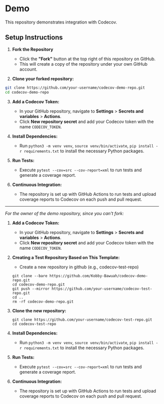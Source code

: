 # Demo

This repository demonstrates integration with Codecov.

## Setup Instructions

1. **Fork the Repository**
    - Click the **"Fork"** button at the top right of this repository on GitHub.
    - This will create a copy of the repository under your own GitHub account.

2. **Clone your forked repository:**
```bash
git clone https://github.com/your-username/codecov-demo-repo.git
cd codecov-demo-repo
```

3. **Add a Codecov Token:**
   - In your GitHub repository, navigate to **Settings** > **Secrets and variables** > **Actions**.
   - Click **New repository secret** and add your Codecov token with the name `CODECOV_TOKEN`.

2. **Install Dependencies:**
   - Run `python3 -m venv venv`, `source venv/bin/activate`, `pip install -r requirements.txt` to install the necessary Python packages.

4. **Run Tests:**
   - Execute `pytest --cov=src --cov-report=xml` to run tests and generate a coverage report.

5. **Continuous Integration:**
   - The repository is set up with GitHub Actions to run tests and upload coverage reports to Codecov on each push and pull request.

------

*For the owner of the demo repository, since you can't fork:*

1. **Add a Codecov Token:**
   - In your GitHub repository, navigate to **Settings** > **Secrets and variables** > **Actions**.
   - Click **New repository secret** and add your Codecov token with the name `CODECOV_TOKEN`.

2. **Creating a Test Repository Based on This Template:**
    - Create a new repository in github (e.g., codecov-test-repo)
    ```
    git clone --bare https://github.com/Kobby-Bawuah/codecov-demo-repo.git
    cd codecov-demo-repo.git
    git push --mirror https://github.com/your-username/codecov-test-repo.git
    cd ..
    rm -rf codecov-demo-repo.git
    ```
3. **Clone the new repository:**
    ```
    git clone https://github.com/your-username/codecov-test-repo.git
    cd codecov-test-repo
    ```

3. **Install Dependencies:**
   - Run `python3 -m venv venv`, `source venv/bin/activate`, `pip install -r requirements.txt` to install the necessary Python packages.

4. **Run Tests:**
   - Execute `pytest --cov=src --cov-report=xml` to run tests and generate a coverage report.

5. **Continuous Integration:**
   - The repository is set up with GitHub Actions to run tests and upload coverage reports to Codecov on each push and pull request.